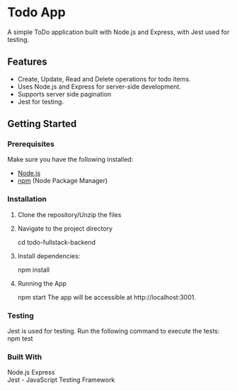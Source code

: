 # Todo App

A simple ToDo application built with Node.js and Express, with Jest used for testing.

## Features

-   Create, Update, Read and Delete operations for todo items.
-   Uses Node.js and Express for server-side development.
-   Supports server side pagination
-   Jest for testing.

## Getting Started

### Prerequisites

Make sure you have the following installed:

-   [Node.js](https://nodejs.org/)
-   [npm](https://www.npmjs.com/) (Node Package Manager)

### Installation

1. Clone the repository/Unzip the files

2. Navigate to the project directory

    cd todo-fullstack-backend

3. Install dependencies:

    npm install

4. Running the App

    npm start
    The app will be accessible at http://localhost:3001.

### Testing

Jest is used for testing. Run the following command to execute the tests:
npm test

### Built With

Node.js
Express  
Jest - JavaScript Testing Framework
